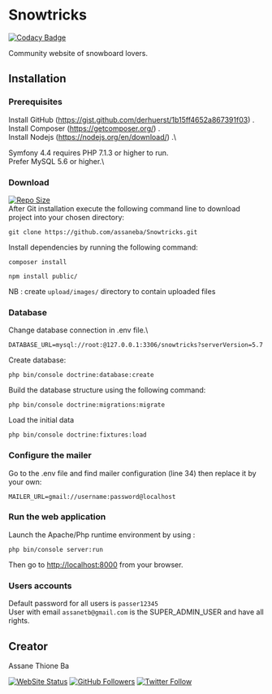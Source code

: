 # Snowtricks

[![Codacy Badge](https://api.codacy.com/project/badge/Grade/bfc8fecb47a84e138a1627509add930e)](https://www.codacy.com/manual/assaneba/Snowtricks?utm_source=github.com&amp;utm_medium=referral&amp;utm_content=assaneba/Snowtricks&amp;utm_campaign=Badge_Grade)

Community website of snowboard lovers.

## Installation

### Prerequisites 

Install GitHub (<https://gist.github.com/derhuerst/1b15ff4652a867391f03>) .\
Install Composer (<https://getcomposer.org/>) .\
Install Nodejs (<https://nodejs.org/en/download/>) .\

Symfony 4.4 requires PHP 7.1.3 or higher to run.\
Prefer MySQL 5.6 or higher.\

### Download

[![Repo Size](https://img.shields.io/github/repo-size/assaneba/Snowtricks.svg?label=Repo+Size)](https://github.com/assaneba/Snowtricks/tree/master) \
After Git installation execute the following command line to download project into your chosen directory:
```
git clone https://github.com/assaneba/Snowtricks.git

```

Install dependencies by running the following command:
```
composer install
```
```
npm install public/
```
NB : create ```upload/images/``` directory to contain uploaded files

### Database

Change database connection in .env file.\
```
DATABASE_URL=mysql://root:@127.0.0.1:3306/snowtricks?serverVersion=5.7
```

Create database:
```
php bin/console doctrine:database:create
```

Build the database structure using the following command:
```
php bin/console doctrine:migrations:migrate
```

Load the initial data
```
php bin/console doctrine:fixtures:load
```

### Configure the mailer

Go to the .env file and find mailer configuration (line 34) then replace it by your own:
```
MAILER_URL=gmail://username:password@localhost
```

### Run the web application

Launch the Apache/Php runtime environment by using :
```
php bin/console server:run
```
Then go to <http://localhost:8000> from your browser.

### Users accounts

Default password for all users is ```passer12345```\
User with email ```assanetb@gmail.com``` is the SUPER_ADMIN_USER and have all rights.

## Creator

Assane Thione Ba

[![WebSite Status](https://img.shields.io/website-up-down-green-red/https/philippebeck.net.svg?label=https://assaneba.com)](https://assaneba.com)
[![GitHub Followers](https://img.shields.io/github/followers/assaneba.svg?label=GitHub+:+assaneba+|+Followers)](https://github.com/assaneba)
[![Twitter Follow](https://badgen.net/twitter/follow/assanetba)](https://twitter.com/assanetba)
